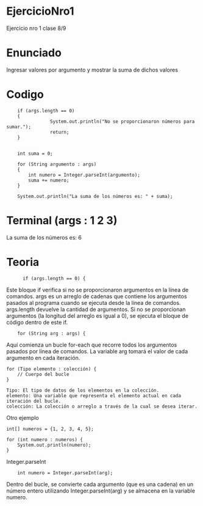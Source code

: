 # EjercicioNro1
Ejercicio nro 1 clase 8/9

# Enunciado
Ingresar valores por argumento y mostrar la suma de dichos valores

# Codigo

        if (args.length == 0) 
        {
                    System.out.println("No se proporcionaron números para sumar.");
                    return;
        }

        
        int suma = 0; 

        for (String argumento : args) 
        {
            int numero = Integer.parseInt(argumento); 
            suma += numero; 
        }

        System.out.println("La suma de los números es: " + suma);

# Terminal (args : 1 2 3)
La suma de los números es: 6

# Teoria

          if (args.length == 0) {

Este bloque if verifica si no se proporcionaron argumentos en la línea de comandos.
args es un arreglo de cadenas que contiene los argumentos pasados al programa cuando se ejecuta desde la línea de comandos.
args.length devuelve la cantidad de argumentos.
Si no se proporcionan argumentos (la longitud del arreglo es igual a 0), se ejecuta el bloque de código dentro de este if.

        for (String arg : args) {
        
Aquí comienza un bucle for-each que recorre todos los argumentos pasados por línea de comandos. 
La variable arg tomará el valor de cada argumento en cada iteración.

    for (Tipo elemento : colección) {
        // Cuerpo del bucle
    }

    Tipo: El tipo de datos de los elementos en la colección.
    elemento: Una variable que representa el elemento actual en cada iteración del bucle.
    colección: La colección o arreglo a través de la cual se desea iterar.

Otro ejemplo

    int[] numeros = {1, 2, 3, 4, 5};
    
    for (int numero : numeros) {
        System.out.println(numero);
    }

Integer.parseInt

        int numero = Integer.parseInt(arg);

Dentro del bucle, se convierte cada argumento (que es una cadena) en un número entero utilizando Integer.parseInt(arg) y se almacena en la variable numero.
